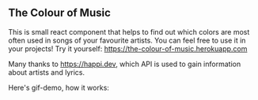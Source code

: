 ## The Colour of Music

This is small react component that helps to find out which colors are most often used in songs of your favourite artists.
You can feel free to use it in your projects!
Try it yourself: https://the-colour-of-music.herokuapp.com

Many thanks to https://happi.dev, which API is used to gain information about artists and lyrics.

Here's gif-demo, how it works:

